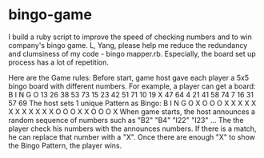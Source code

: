 # bingo-game
I build a ruby script to improve the speed of checking numbers and to win company's bingo game.
L, Yang, please help me reduce the redundancy and clumsiness of my code - bingo mapper.rb.
Especially, the board set up process has a lot of repetition.

Here are the Game rules:
Before start, game host gave each player a 5x5 bingo board with
different numbers. For example, a player can get a board:
B  I  N  G  O
13 26 38 53 73
15 23 42 51 71
10 19 X  47 64
4  21 41 58 74
7  16 31 57 69
The host sets 1 unique Pattern as Bingo:
B  I  N  G  O
X  O  O  O  X
X  X  X  X  X
X  X  X  X  X
X  O  O  O  X
X  O  O  O  X
When game starts, the host announces a random sequence of numbers
such as "B2" "B4" "I22" "I23" ...
The the player check his numbers with the announces numbers.
If there is a match, he can replace that number with a "X". 
Once there are enough "X" to show the Bingo Pattern, the player wins.